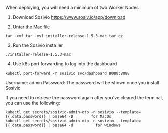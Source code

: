 When deploying, you will need a minimum of two Worker Nodes

1. Download Sosivio
https://www.sosiv.io/app/download

2. Untar the Mac file
```
tar -xvf tar -xvf installer-release-1.5.3-mac.tar.gz
```

3. Run the Sosivio installer
```
./installer-release-1.5.3-mac
```

4. Use k8s port forwarding to log into the dashboard
```
kubectl port-forward -n sosivio svc/dashboard 8088:8088
```

Username: admin
Password: The password will be shown once you install Sosivio

If you need to retrieve the password again after you've cleared the terminal, you can use the following:
```
kubectl get secrets/sosivio-admin-otp -n sosivio --template={{.data.password}} | base64 -D        for MacOs
kubectl get secrets/sosivio-admin-otp -n sosivio --template={{.data.password}} | base64 -d          for windows

```